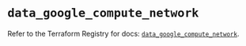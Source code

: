 # `data_google_compute_network`

Refer to the Terraform Registry for docs: [`data_google_compute_network`](https://registry.terraform.io/providers/hashicorp/google/5.35.0/docs/data-sources/compute_network).
